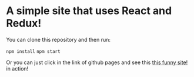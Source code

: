 # A simple site that uses React and Redux!

You can clone this repository and then run:


```npm install```
```npm start```

Or you can just click in the link of github pages and see this [this funny site!](https://yeidan79.github.io/funnysite-redux/) in action! 
